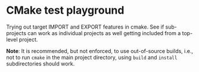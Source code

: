 # CMake test playground

Trying out target IMPORT and EXPORT features in cmake. See if sub-projects can 
work as individual projects as well getting included from a top-level project.

**Note**: It is recommended, but not enforced, to use out-of-source builds, i.e.,
not to run `cmake` in the main project directory, using `build` and `install` 
subdirectories should work.